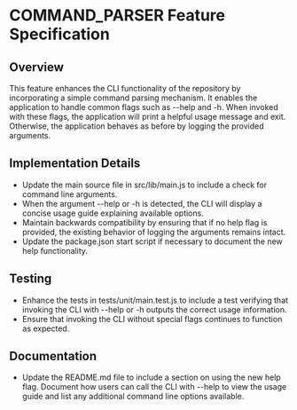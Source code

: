 # COMMAND_PARSER Feature Specification

## Overview
This feature enhances the CLI functionality of the repository by incorporating a simple command parsing mechanism. It enables the application to handle common flags such as --help and -h. When invoked with these flags, the application will print a helpful usage message and exit. Otherwise, the application behaves as before by logging the provided arguments.

## Implementation Details
- Update the main source file in src/lib/main.js to include a check for command line arguments.
- When the argument --help or -h is detected, the CLI will display a concise usage guide explaining available options.
- Maintain backwards compatibility by ensuring that if no help flag is provided, the existing behavior of logging the arguments remains intact.
- Update the package.json start script if necessary to document the new help functionality.

## Testing
- Enhance the tests in tests/unit/main.test.js to include a test verifying that invoking the CLI with --help or -h outputs the correct usage information.
- Ensure that invoking the CLI without special flags continues to function as expected.

## Documentation
- Update the README.md file to include a section on using the new help flag. Document how users can call the CLI with --help to view the usage guide and list any additional command line options available.
